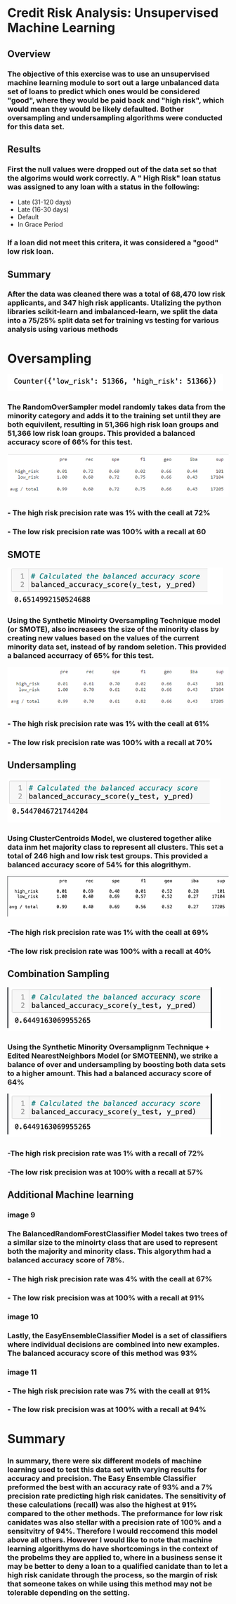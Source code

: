 # Credit Risk Analysis: Unsupervised Machine Learning 
## Overview
### The objective of this exercise was to use an unsupervised machine learning module to sort out a large unbalanced data set of loans to predict which ones would be considered "good", where they would be paid back and "high risk", which would mean they would be likely defaulted. Bother oversampling and undersampling algorithms were conducted for this data set.
## Results
### First the null values were dropped out of the data set so that the algorims would work correctly. A " High Risk" loan status was assigned to any loan with a status in the following:
- Late (31-120 days)
- Late (16-30 days)
- Default
- In Grace Period
### If a loan did not meet this critera, it was considered a "good" low risk loan.
## Summary
### After the data was cleaned there was a total of 68,470 low risk applicants, and 347 high risk applicants. Utalizing the python libraries scikit-learn and imbalanced-learn, we split the data into a 75/25% split data set for training vs testing for various analysis using various methods
# Oversampling
![image1](/Resources/oversample.png)
### The RandomOverSampler model randomly takes data from the minority category and adds it to the training set until they are both equivilent, resulting in 51,366 high risk loan groups and 51,366 low risk loan groups. This provided a balanced accuracy score of 66% for this test.
![image2](/Resources/oversampleresults.png)
### - The high risk precision rate was 1% with the ceall at 72%
### - The low risk precision rate was 100% with a recall at 60
## SMOTE
![image3](/Resources/smote.png)
### Using the Synthetic Minoirty Oversampling Technique model (or SMOTE), also increasees the size of the minority class by creating new values based on the values of the current minority data set, instead of by random seletion. This provided a balanced accurracy of 65% for this test.
![image4](/Resources/smoteresults.png)
### - The high risk precision rate was 1% with the ceall at 61%
### - The low risk precision rate was 100% with a recall at 70%
## Undersampling
![image5](/Resources/undersample.png)
### Using ClusterCentroids Model, we clustered together alike data inm het majority class to represent all clusters. This set a total of 246 high and low risk test groups. This provided a balanced accuracy score of 54% for this alogrithym. 
![image6](/Resources/undersampleresults.png)
### -The high risk precision rate was 1% with the ceall at 69%
### -The low risk precision rate was 100% with a recall at 40%
## Combination Sampling
![image7](/Resources/smoteenn.png)
### Using the Synthetic Minority Oversamplignm Technique + Edited NearestNeighbors Model (or SMOTEENN), we strike a balance of over and undersampling by boosting both data sets to a higher amount. This had a balanced accuracy score of 64%
![image7](/Resources/smoteenn.png)
### -The high risk precision rate was 1% with a recall of 72%
### -The low risk precision was at 100% with a recall at 57%
## Additional Machine learning
### image 9
### The BalancedRandomForestClassifier Model takes two trees of a similar size to the minoirty class that are used to represent both the majority and minority class. This algorythm had a balanced accuracy score of 78%.
### - The high risk precision rate was 4% with the ceall at 67%
### - The low risk precision was at 100% with a recall at 91%
### image 10
### Lastly, the EasyEnsembleClassifier Model is a set of classifiers where individual decisions are combined into new examples. The balanced accuracy score of this method was 93%
### image 11
### - The high risk precision rate was 7% with the ceall at 91%
### - The low risk precision was at 100% with a recall at 94%
# Summary
### In summary, there were six different models of machine learning used to test this data set with varying results for accuracy and precision. The Easy Ensemble Classifier preformed the best with an accuracy rate of 93% and a 7% precision rate predicting high risk canidates. The sensitivity of these calculations (recall) was also the highest at 91% compared to the other methods. The preformance for low risk canidates was also stellar with a precision rate of 100% and a sensitvitry of 94%. Therefore I would reccomend this model above all others. However I would like to note that machine learning algorithyms do have shortcomings in the context of the probelms they are applied to, where in a business sense it may be better to deny a loan to a qualified canidate than to let a high risk canidate through the process, so the margin of risk that someone takes on while using this method may not be tolerable depending on the setting.
